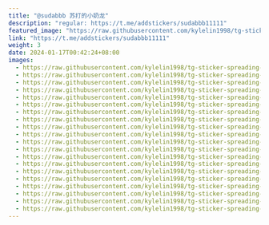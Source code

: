 ```yaml
---
title: "@sudabbb 苏打的小奶龙"
description: "regular: https://t.me/addstickers/sudabbb11111"
featured_image: "https://raw.githubusercontent.com/kylelin1998/tg-sticker-spreading-worldwide-images/main/img/d8b4176b-14f0-4e90-be61-72c186463c62.jpg"
link: "https://t.me/addstickers/sudabbb11111"
weight: 3
date: 2024-01-17T00:42:24+08:00
images:
  - https://raw.githubusercontent.com/kylelin1998/tg-sticker-spreading-worldwide-images/main/img/d8b4176b-14f0-4e90-be61-72c186463c62.jpg
  - https://raw.githubusercontent.com/kylelin1998/tg-sticker-spreading-worldwide-images/main/img/c4472637-291b-4009-a8bd-4e90181931b6.jpg
  - https://raw.githubusercontent.com/kylelin1998/tg-sticker-spreading-worldwide-images/main/img/29c8aebe-3567-4f4d-bb13-f89a8b4a1148.jpg
  - https://raw.githubusercontent.com/kylelin1998/tg-sticker-spreading-worldwide-images/main/img/3b38d825-5cd8-423a-a97b-5dbe1b83a406.jpg
  - https://raw.githubusercontent.com/kylelin1998/tg-sticker-spreading-worldwide-images/main/img/797d66a4-be67-4c5c-af2e-18132e5b29bf.jpg
  - https://raw.githubusercontent.com/kylelin1998/tg-sticker-spreading-worldwide-images/main/img/b77a89a9-8059-4f70-842f-2a6338c2da33.jpg
  - https://raw.githubusercontent.com/kylelin1998/tg-sticker-spreading-worldwide-images/main/img/d8d39ffb-5477-4d49-8248-c1642c618aaa.jpg
  - https://raw.githubusercontent.com/kylelin1998/tg-sticker-spreading-worldwide-images/main/img/7b5218e7-abc3-466f-b8fb-556ea2c3f5da.jpg
  - https://raw.githubusercontent.com/kylelin1998/tg-sticker-spreading-worldwide-images/main/img/1a2a233a-875e-49c4-9da5-698ccffb3fab.jpg
  - https://raw.githubusercontent.com/kylelin1998/tg-sticker-spreading-worldwide-images/main/img/9cf855be-3b99-49ef-912f-5024f3e7b97a.jpg
  - https://raw.githubusercontent.com/kylelin1998/tg-sticker-spreading-worldwide-images/main/img/e63cf1d0-2950-4135-b7b3-aef1cfcc8d75.jpg
  - https://raw.githubusercontent.com/kylelin1998/tg-sticker-spreading-worldwide-images/main/img/91d034b1-1ede-4ff0-ba6a-b9377b91fb74.jpg
  - https://raw.githubusercontent.com/kylelin1998/tg-sticker-spreading-worldwide-images/main/img/41e764a6-bfa9-42f4-8ee0-2e841ffc38c0.jpg
  - https://raw.githubusercontent.com/kylelin1998/tg-sticker-spreading-worldwide-images/main/img/2d33f633-b1a8-482a-a4eb-c257e4f623c3.jpg
  - https://raw.githubusercontent.com/kylelin1998/tg-sticker-spreading-worldwide-images/main/img/6b5d1e34-c5e6-44c6-8635-325c032c4f00.jpg
  - https://raw.githubusercontent.com/kylelin1998/tg-sticker-spreading-worldwide-images/main/img/06544f22-73f1-4c39-be33-91d522be7c34.jpg
  - https://raw.githubusercontent.com/kylelin1998/tg-sticker-spreading-worldwide-images/main/img/ecafa610-069d-4191-a76a-85652b50cb30.jpg
  - https://raw.githubusercontent.com/kylelin1998/tg-sticker-spreading-worldwide-images/main/img/bbdb86a8-4831-4bab-9587-a6fd0fba02a2.jpg
  - https://raw.githubusercontent.com/kylelin1998/tg-sticker-spreading-worldwide-images/main/img/6f80e1fe-a64a-498e-94f4-07308e3a9a40.jpg
  - https://raw.githubusercontent.com/kylelin1998/tg-sticker-spreading-worldwide-images/main/img/04c2d6ac-ee54-4621-8c98-f6b85e5a5929.jpg
---
```

